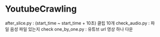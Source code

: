 # YoutubeCrawling
after_slice.py : (start_time ~ start_time + 10초) 클립 10개
check_audio.py : 파일 음성 파일 있는지 check
one_by_one.py : 유튜브 url 영상 하나 다운 
